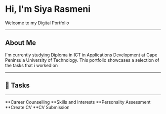 # Hi, I'm Siya Rasmeni

Welcome to my Digital Portfolio

---

## About Me

I'm currently studying Diploma in ICT in Applications Development at Cape Peninsula University of Technology. This portfolio showcases a selection of the tasks that i worked on 

---

## 🚀 Tasks
-----
**Career Counselling
**Skills and Interests
**Personality Assessment
**Create CV
**CV Submission
